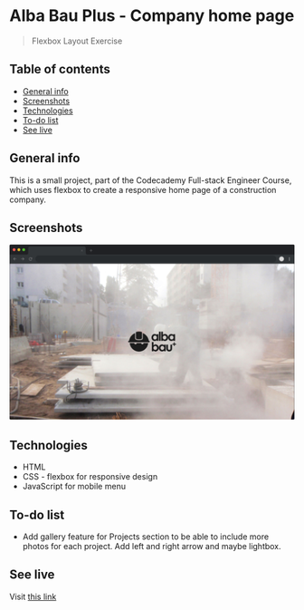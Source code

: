# Alba Bau Plus - Company home page
> Flexbox Layout Exercise

## Table of contents
* [General info](#general-info)
* [Screenshots](#screenshots)
* [Technologies](#technologies)
* [To-do list](#to-do-list)
* [See live](#see-live)

## General info
This is a small project, part of the Codecademy Full-stack Engineer Course, which uses flexbox to create a responsive home page of a construction company.

## Screenshots
![Example screenshot](./assets/project-thumb-alba.png)

## Technologies
* HTML
* CSS - flexbox for responsive design
* JavaScript for mobile menu

## To-do list
* Add gallery feature for Projects section to be able to include more photos for each project. Add left and right arrow and maybe lightbox.

## See live 
Visit [this link](https://www.atanasdim.com/alba-responsive-flexbox)
